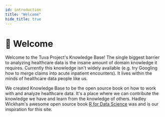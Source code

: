 ```yaml
---
id: introduction
title: "Welcome"
hide_title: true
---
```


# 👋 Welcome

Welcome to the Tuva Project's Knowledge Base!  The single biggest barrier to analyzing healthcare data is the insane amount of domain knowledge it requires.  Currently this knowledge isn't widely available (e.g. try Googling how to merge claims into acute inpatient encounters).  It lives within the minds of healthcare data people like us.

We created Knowledge Base to be the open source book on how to work with and analyze healthcare data.  It's a place where we can contribute the knowledge we have and learn from the knowledge of others.  Hadley Wickham's awesome open source book [R for Data Science](https://r4ds.hadley.nz/) was and is our inspiration for this site.